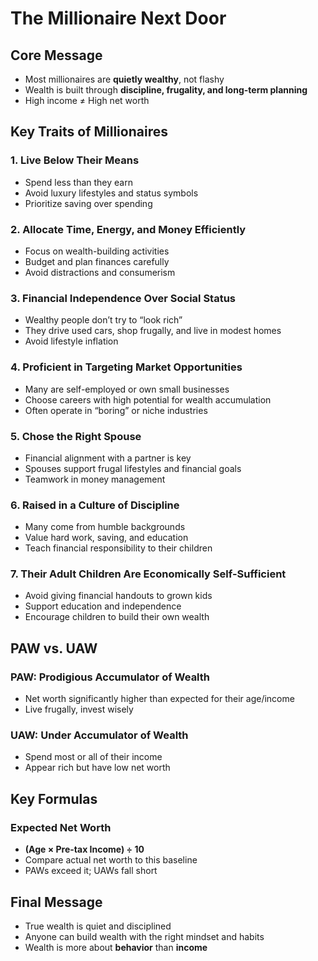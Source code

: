 # The Millionaire Next Door

## Core Message
- Most millionaires are **quietly wealthy**, not flashy
- Wealth is built through **discipline, frugality, and long-term planning**
- High income ≠ High net worth

## Key Traits of Millionaires

### 1. Live Below Their Means
- Spend less than they earn
- Avoid luxury lifestyles and status symbols
- Prioritize saving over spending

### 2. Allocate Time, Energy, and Money Efficiently
- Focus on wealth-building activities
- Budget and plan finances carefully
- Avoid distractions and consumerism

### 3. Financial Independence Over Social Status
- Wealthy people don’t try to “look rich”
- They drive used cars, shop frugally, and live in modest homes
- Avoid lifestyle inflation

### 4. Proficient in Targeting Market Opportunities
- Many are self-employed or own small businesses
- Choose careers with high potential for wealth accumulation
- Often operate in “boring” or niche industries

### 5. Chose the Right Spouse
- Financial alignment with a partner is key
- Spouses support frugal lifestyles and financial goals
- Teamwork in money management

### 6. Raised in a Culture of Discipline
- Many come from humble backgrounds
- Value hard work, saving, and education
- Teach financial responsibility to their children

### 7. Their Adult Children Are Economically Self-Sufficient
- Avoid giving financial handouts to grown kids
- Support education and independence
- Encourage children to build their own wealth

## PAW vs. UAW

### PAW: Prodigious Accumulator of Wealth
- Net worth significantly higher than expected for their age/income
- Live frugally, invest wisely

### UAW: Under Accumulator of Wealth
- Spend most or all of their income
- Appear rich but have low net worth

## Key Formulas

### Expected Net Worth
- **(Age × Pre-tax Income) ÷ 10**
- Compare actual net worth to this baseline
- PAWs exceed it; UAWs fall short

## Final Message
- True wealth is quiet and disciplined
- Anyone can build wealth with the right mindset and habits
- Wealth is more about **behavior** than **income**
